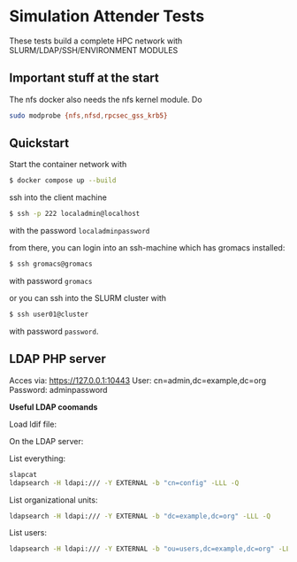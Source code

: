 # Simulation Attender Tests

These tests build a complete HPC network with SLURM/LDAP/SSH/ENVIRONMENT MODULES

## Important stuff at the start

The nfs docker also needs the nfs kernel module. Do

```bash
sudo modprobe {nfs,nfsd,rpcsec_gss_krb5}
```

## Quickstart

Start the container network with

```bash
$ docker compose up --build
```

ssh into the client machine

```bash
$ ssh -p 222 localadmin@localhost
```

with the password `localadminpassword`

from there, you can login into an ssh-machine which has gromacs installed:

```bash
$ ssh gromacs@gromacs
```

with password `gromacs`

or you can ssh into the SLURM cluster with

```bash
$ ssh user01@cluster
```

with password `password`.


## LDAP PHP server

Acces via: https://127.0.0.1:10443
User: cn=admin,dc=example,dc=org
Password: adminpassword

**Useful LDAP coomands**

Load ldif file:



On the LDAP server:

List everything:

```bash
slapcat
ldapsearch -H ldapi:/// -Y EXTERNAL -b "cn=config" -LLL -Q
```

List organizational units:

```bash
ldapsearch -H ldapi:/// -Y EXTERNAL -b "dc=example,dc=org" -LLL -Q
```

List users:

```bash
ldapsearch -H ldapi:/// -Y EXTERNAL -b "ou=users,dc=example,dc=org" -LLL -Q
```
